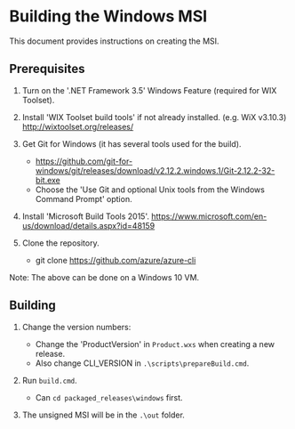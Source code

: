Building the Windows MSI
========================

This document provides instructions on creating the MSI.

Prerequisites
-------------

1. Turn on the '.NET Framework 3.5' Windows Feature (required for WIX Toolset).

2. Install 'WIX Toolset build tools' if not already installed. (e.g. WiX v3.10.3)
    http://wixtoolset.org/releases/

3. Get Git for Windows (it has several tools used for the build).
    - https://github.com/git-for-windows/git/releases/download/v2.12.2.windows.1/Git-2.12.2-32-bit.exe
    - Choose the 'Use Git and optional Unix tools from the Windows Command Prompt' option.

4. Install 'Microsoft Build Tools 2015'.
    https://www.microsoft.com/en-us/download/details.aspx?id=48159

5. Clone the repository.
    - git clone https://github.com/azure/azure-cli

Note: The above can be done on a Windows 10 VM.

Building
--------

1. Change the version numbers:
    - Change the 'ProductVersion' in `Product.wxs` when creating a new release.
    - Also change CLI_VERSION in `.\scripts\prepareBuild.cmd`.

2. Run `build.cmd`.
    - Can `cd packaged_releases\windows` first.

3. The unsigned MSI will be in the `.\out` folder.
